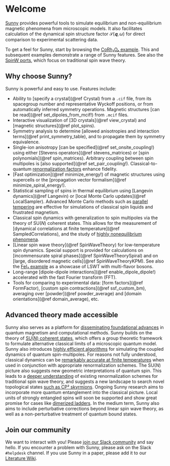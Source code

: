 # Welcome

[Sunny](https://github.com/SunnySuite/Sunny.jl/) provides powerful tools to
simulate equilibrium and non-equilibrium magnetic phenomena from microscopic
models. It also facilitates calculation of the dynamical spin structure factor
$\mathcal{S}(𝐪,ω)$ for direct comparison to experimental scattering data.

To get a feel for Sunny, start by browsing the [CoRh₂O₄ example](@ref "1. Spin
wave simulations of CoRh₂O₄"). This and subsequent examples demonstrate a range
of Sunny features. See also the [SpinW ports](@ref "SW01 - FM Heisenberg
chain"), which focus on traditional spin wave theory.

## Why choose Sunny?

Sunny is powerful and easy to use. Features include:

- Ability to [specify a crystal](@ref Crystal) from a `.cif` file, from its
  spacegroup number and representative Wyckoff positions, or from automatically
  inferred symmetry operations. Magnetic structures [can be read](@ref
  set_dipoles_from_mcif!) from `.mcif` files.
- Interactive visualization of [3D crystals](@ref view_crystal) and [magnetic
  structures](@ref plot_spins).
- Symmetry analysis to determine [allowed anisotropies and interaction
  terms](@ref print_symmetry_table), and to propagate them by symmetry
  equivalence.
- Single-ion anisotropy [can be specified](@ref set_onsite_coupling!) using
  either [Stevens operators](@ref stevens_matrices) or [spin polynomials](@ref
  spin_matrices). Arbitrary coupling between spin multipoles is [also
  supported](@ref set_pair_coupling!). Classical-to-quantum [renormalization
  factors](@ref "Interaction Renormalization") enhance fidelity.
- [Fast optimization](@ref minimize_energy!) of magnetic structures using
  supercells or the [propagation vector formalism](@ref
  minimize_spiral_energy!).
- Statistical sampling of spins in thermal equilibrium using [Langevin
  dynamics](@ref Langevin) or [local Monte Carlo updates](@ref LocalSampler).
  Advanced Monte Carlo methods such as [parallel
  tempering](https://github.com/SunnySuite/Sunny.jl/tree/main/examples/extra/Advanced_MC)
  are effective for simulations of classical spin liquids and frustrated
  magnetism.
- Classical spin dynamics with generalization to spin multipoles via the theory
  of SU(_N_) coherent states. This allows for the measurement of [dynamical
  correlations at finite temperature](@ref SampledCorrelations), and the study of
  [highly nonequilibrium phenomena](@ref "6. Dynamical quench into CP² skyrmion
  liquid").
- [Linear spin wave theory](@ref SpinWaveTheory) for low-temperature spin
  dynamics. Special support is provided for calculations on [incommensurate
  spiral phases](@ref SpinWaveTheorySpiral) and on [large, disordered magnetic
  cells](@ref SpinWaveTheoryKPM). See also the [FeI₂ example](@ref "3.
  Multi-flavor spin wave simulations of FeI₂") as a showcase of LSWT with
  multi-flavor bosons.
- Long-range [dipole-dipole interactions](@ref enable_dipole_dipole!)
  accelerated with the fast Fourier transform (FFT).
- Tools for comparing to experimental data: [form factors](@ref FormFactor),
  [custom spin contractions](@ref ssf_custom_bm), averaging over [powder](@ref
  powder_average) and [domain orientations](@ref domain_average), etc.

## Advanced theory made accessible

Sunny also serves as a platform for [disseminating foundational
advances](https://github.com/SunnySuite/Sunny.jl/wiki/Sunny-literature#methods)
in quantum magnetism and computational methods. Sunny builds on the theory of
[SU(_N_) coherent states](https://doi.org/10.1103/PhysRevB.104.104409), which
offers a group theoretic framework to formulate alternative classical limits of
a microscopic quantum model. Sunny also introduces [highly efficient
algorithms](https://doi.org/10.1103/PhysRevB.106.235154) for simulating the
coupled dynamics of quantum spin-multipoles. For reasons not fully understood,
classical dynamics can be [remarkably accurate at finite
temperatures](https://doi.org/10.1103/PhysRevB.109.014427) when used in
conjunction with appropriate renormalization schemes. The SU(_N_) picture also
suggests new geometric interpretations of quantum spin. This leads to a [deeper
understanding](https://arxiv.org/abs/2304.03874) of existing renormalization
schemes for traditional spin wave theory, and suggests a new landscape to search
novel topological states [such as CP²
skyrmions](https://doi.org/10.1038/s41467-023-39232-8). Ongoing Sunny research
aims to incorporate more quantum entanglement into the classical picture. Local
units of strongly entangled spins will soon be supported and show great promise
for cases like [dimerized ladders](https://doi.org/10.1103/PhysRevB.110.104403).
In the medium term, Sunny also aims to include perturbative corrections beyond
linear spin wave theory, as well as a non-perturbative treatment of quantum
bound states.

## Join our community

We want to interact with you! Please [join our Slack
community](https://join.slack.com/t/sunny-users/shared_invite/zt-1otxwwko6-LzPtp7Fazkjx2XEqfgKqtA)
and say hello. If you encounter a problem with Sunny, please ask on the Slack
`#helpdesk` channel. If you use Sunny in a paper, please add it to our
[Literature
Wiki](https://github.com/SunnySuite/Sunny.jl/wiki/Sunny-literature#applications).
